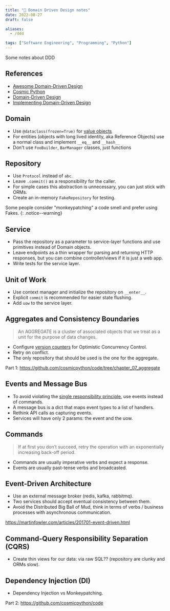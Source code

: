 ```yaml
---
title: "📝 Domain Driven Design notes"
date: 2022-08-27
draft: false

aliases:
  - /ddd

tags: ["Software Engineering", "Programming", "Python"]
---
```


Some notes about DDD

<!--more-->

## References

- [Awesome Domain-Driven Design](https://github.com/heynickc/awesome-ddd)
- [Cosmic Python](https://www.cosmicpython.com/)
- [Domain-Driven Design](https://www.goodreads.com/book/show/179133.Domain_Driven_Design)
- [Implementing Domain-Driven Design](https://www.goodreads.com/book/show/15756865-implementing-domain-driven-design)

## Domain

- Use `@dataclass(frozen=True)` for [value objects](https://en.wikipedia.org/wiki/Value_object)
- For entities (objects with long lived identity, aka Reference Objects) use a normal class and implement `__eq__` and `__hash__`
- Don't use `FooBuilder`, `BarManager` classes, just functions

## Repository

- Use `Protocol` instead of `abc`.
- Leave `.commit()` as a responsibility for the caller.
- For simple cases this abstraction is unnecessary, you can just stick with ORMs.
- Create an in-memory `FakeRepository` for testing.

Some people consider "monkeypatching" a code smell and prefer using Fakes.
{: .notice--warning}

## Service

- Pass the repository as a parameter to service-layer functions and use primitives instead of Domain objects.
- Leave endpoints as a thin wrapper for parsing and returning HTTP responses, but you can combine controller/views if it is just a web app.
- Write tests for the service layer.

## Unit of Work

- Use context manager and initialize the repository on `__enter__`.
- Explicit `commit` is recommended for easier state flushing.
- Add `uow` to the service layer.

## Aggregates and Consistency Boundaries

> An AGGREGATE is a cluster of associated objects that we treat as a unit for the purpose of data changes.

- Configure [version counters](https://docs.sqlalchemy.org/en/14/orm/versioning.html) for Optimistic Concurrency Control.
- Retry on conflict.
- The only repository that should be used is the one for the aggregate.

Part 1: https://github.com/cosmicpython/code/tree/chapter_07_aggregate

## Events and Message Bus

- To avoid violating the [single responsibility principle](https://en.wikipedia.org/wiki/Single_responsibility_principle), use events instead of commands.
- A message bus is a dict that maps event types to a list of handlers.
- Rethink API calls as capturing events.
- Services will have only 2 params: the event and the uow.

## Commands

> If at first you don’t succeed, retry the operation with an exponentially increasing back-off period.

- Commands are usually imperative verbs and expect a response.
- Events are usually past-tense verbs and broadcasted.

## Event-Driven Architecture

- Use an external message broker (redis, kafka, rabbitmq).
- Two services should accept eventual consistency between them.
- Avoid the Distributed Big Ball of Mud, think in terms of verbs / business processes with asynchronous communication.

https://martinfowler.com/articles/201701-event-driven.html

## Command-Query Responsibility Separation (CQRS)

- Create thin views for our data: via raw SQL?? (repository are clunky and ORMs slow).

## Dependency Injection (DI)

- Dependency Injection vs Monkeypatching.

Part 2: https://github.com/cosmicpython/code
